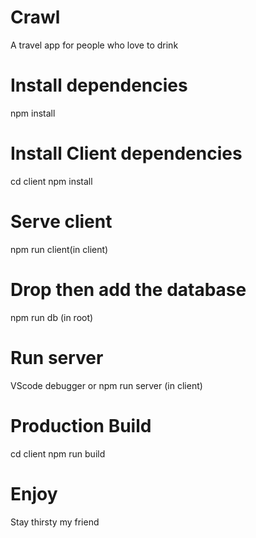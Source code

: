 # Crawl
A travel app for people who love to drink

# Install dependencies
npm install

# Install Client dependencies
cd client
npm install

# Serve client
npm run client(in client)

# Drop then add the database
npm run db (in root)

# Run server
VScode debugger or npm run server (in client)

# Production Build
cd client
npm run build

# Enjoy
Stay thirsty my friend
